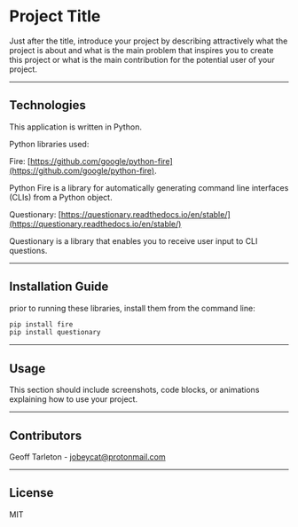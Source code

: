 # Project Title

Just after the title, introduce your project by describing attractively what the project is about and what is the main problem that inspires you to create this project or what is the main contribution for the potential user of your project.

---

## Technologies

This application is written in Python.

Python libraries used:

Fire: [https://github.com/google/python-fire](https://github.com/google/python-fire).

Python Fire is a library for automatically generating command line interfaces (CLIs) from a Python object.

Questionary: [https://questionary.readthedocs.io/en/stable/](https://questionary.readthedocs.io/en/stable/)

Questionary is a library that enables you to receive user input to CLI questions.



---

## Installation Guide

prior to running these libraries, install them from the command line:
```python
pip install fire
pip install questionary
```

---

## Usage

This section should include screenshots, code blocks, or animations explaining how to use your project.

---

## Contributors

Geoff Tarleton - jobeycat@protonmail.com

---

## License

MIT

